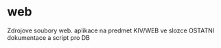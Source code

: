 # web
Zdrojove soubory web. aplikace na predmet KIV/WEB
ve slozce OSTATNI dokumentace a script pro DB